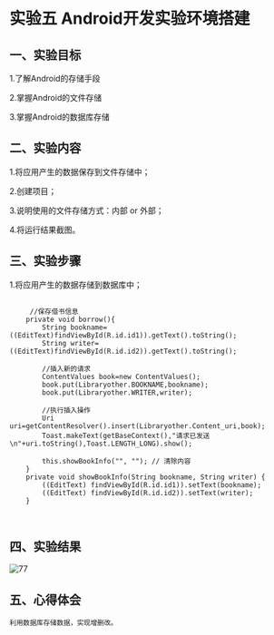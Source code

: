    # 实验五 Android开发实验环境搭建

## 一、实验目标
      
  1.了解Android的存储手段
      
  2.掌握Android的文件存储
  
  3.掌握Android的数据库存储
      
## 二、实验内容

  1.将应用产生的数据保存到文件存储中；
        
 2.创建项目；
        
 3.说明使用的文件存储方式：内部 or 外部；
        
 4.将运行结果截图。
    
## 三、实验步骤

   1.将应用产生的数据存储到数据库中；
    
```
 
     //保存借书信息
    private void borrow(){
        String bookname=((EditText)findViewById(R.id.id1)).getText().toString();
        String writer=((EditText)findViewById(R.id.id2)).getText().toString();

        //插入新的请求
        ContentValues book=new ContentValues();
        book.put(Libraryother.BOOKNAME,bookname);
        book.put(Libraryother.WRITER,writer);

        //执行插入操作
        Uri uri=getContentResolver().insert(Libraryother.Content_uri,book);
        Toast.makeText(getBaseContext(),"请求已发送\n"+uri.toString(),Toast.LENGTH_LONG).show();

        this.showBookInfo("", ""); // 清除内容
    }
    private void showBookInfo(String bookname, String writer) {
        ((EditText) findViewById(R.id.id1)).setText(bookname);
        ((EditText) findViewById(R.id.id2)).setText(writer);
    }
 
     
```

    
## 四、实验结果

 ![77](https://raw.githubusercontent.com/hui23333/android-labs-2020/master/students/net1814080903120/77.png)
      
## 五、心得体会
    
    利用数据库存储数据，实现增删改。
